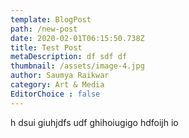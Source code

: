 ```yaml
---
template: BlogPost
path: /new-post
date: 2020-02-01T06:15:50.738Z
title: Test Post
metaDescription: df sdf df
thumbnail: /assets/image-4.jpg
author: Saumya Raikwar
category: Art & Media
EditorChoice : false
---
```

h dsui giuhjdfs udf ghihoiugigo hdfoijh io
